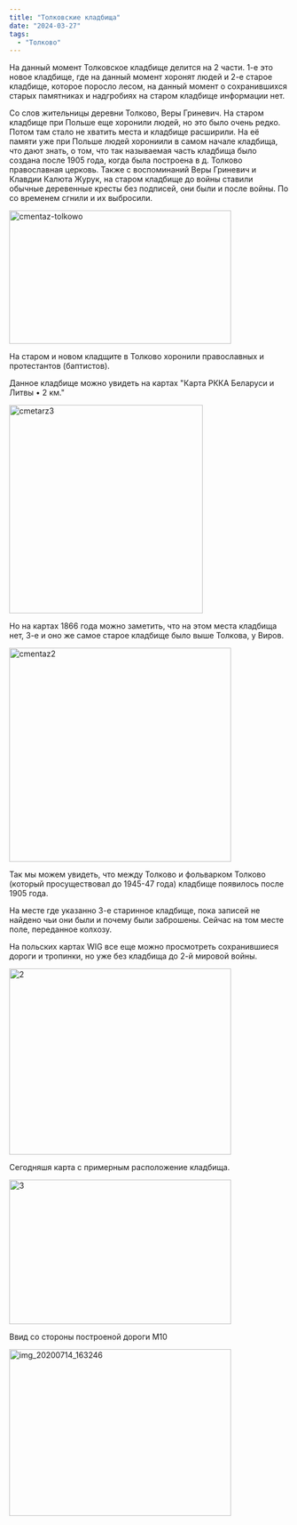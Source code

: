 ```yaml
---
title: "Толковские кладбища"
date: "2024-03-27"
tags: 
  - "Толково"
---
```


На данный момент Толковское кладбище делится на 2 части. 1-е это новое кладбище, где на данный момент хоронят людей и 2-е старое кладбище, которое поросло лесом, на данный момент о сохранившихся старых памятниках и надгробиях на старом кладбище информации нет.

Со слов жительницы деревни Толково, Веры Гриневич. На старом кладбище при Польше еще хоронили людей, но это было очень редко. Потом там стало не хватить места и кладбище расширили. На её памяти уже при Польше людей хорониили в самом начале кладбища, что дают знать, о том, что так называемая часть кладбища было создана после 1905 года, когда была построена в д. Толково православная церковь. Также с воспоминаний Веры Гриневич и Клавдии Калюта Журук, на старом кладбище до войны ставили обычные деревенные кресты без подписей, они были и после войны. По со временем сгнили и их выбросили.

<a data-flickr-embed="true" href="https://www.flickr.com/photos/98644112@N04/53658080668/in/dateposted-public/" title="cmentaz-tolkowo"><img src="https://live.staticflickr.com/65535/53658080668_c51f13a311_w.jpg" width="400" height="240" alt="cmentaz-tolkowo"/></a><script async src="//embedr.flickr.com/assets/client-code.js" charset="utf-8"></script>

На старом и новом кладщите в Толково хоронили православных и протестантов (баптистов).

Данное кладбище можно увидеть на картах "Карта РККА Беларуси и Литвы • 2 км."

<a data-flickr-embed="true" href="https://www.flickr.com/photos/98644112@N04/53658211269/in/dateposted-public/" title="cmetarz3"><img src="https://live.staticflickr.com/65535/53658211269_818cdd0b05_w.jpg" width="349" height="375" alt="cmetarz3"/></a><script async src="//embedr.flickr.com/assets/client-code.js" charset="utf-8"></script>

Но на картах 1866 года можно заметить, что на этом места кладбища нет, 3-е и оно же самое старое кладбище было выше Толкова, у Виров.

<a data-flickr-embed="true" href="https://www.flickr.com/photos/98644112@N04/53657857821/in/dateposted-public/" title="cmentaz2"><img src="https://live.staticflickr.com/65535/53657857821_4b2e7f6fc4_w.jpg" width="400" height="385" alt="cmentaz2"/></a><script async src="//embedr.flickr.com/assets/client-code.js" charset="utf-8"></script>

Так мы можем увидеть, что между Толково и фольварком Толково (который просуществовал до 1945-47 года) кладбище появилось после 1905 года.

На месте где указанно 3-е старинное кладбище, пока записей не найдено чьи они были и почему были заброшены. Сейчас на том месте поле, переданное колхозу.

На польских картах WIG все еще можно просмотреть сохранившиеся дороги и тропинки, но уже без кладбища до 2-й мировой войны.

<a data-flickr-embed="true" href="https://www.flickr.com/photos/98644112@N04/53657858301/in/dateposted-public/" title="2"><img src="https://live.staticflickr.com/65535/53657858301_e752a8407e_w.jpg" width="400" height="335" alt="2"/></a><script async src="//embedr.flickr.com/assets/client-code.js" charset="utf-8"></script>

Сегодняшя карта с примерным расположение кладбища.

<a data-flickr-embed="true" href="https://www.flickr.com/photos/98644112@N04/53658081623/in/dateposted-public/" title="3"><img src="https://live.staticflickr.com/65535/53658081623_92229ac8a9_w.jpg" width="400" height="260" alt="3"/></a><script async src="//embedr.flickr.com/assets/client-code.js" charset="utf-8"></script>

Ввид со стороны построеной дороги M10

<a data-flickr-embed="true" href="https://www.flickr.com/photos/98644112@N04/53657858801/in/dateposted-public/" title="img_20200714_163246"><img src="https://live.staticflickr.com/65535/53657858801_cd29e6e569_w.jpg" width="400" height="300" alt="img_20200714_163246"/></a><script async src="//embedr.flickr.com/assets/client-code.js" charset="utf-8"></script>
